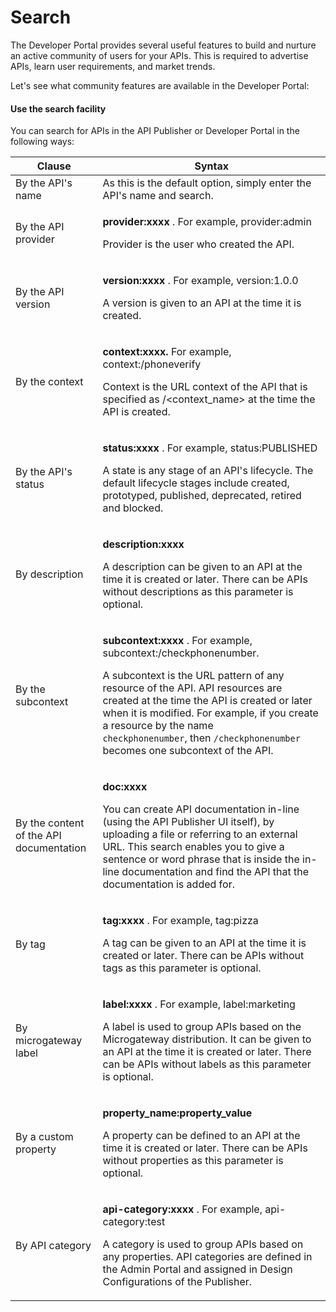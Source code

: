 # Search

The Developer Portal provides several useful features to build and nurture an active community of users for your APIs. This is required to advertise APIs, learn user requirements, and market trends.

Let's see what community features are available in the Developer Portal:

#### Use the search facility

You can search for APIs in the API Publisher or Developer Portal in the following ways:

<table>
<thead>
<tr class="header">
<th>Clause</th>
<th>Syntax</th>
</tr>
</thead>
<tbody>
<tr class="odd">
<td>By the API's name</td>
<td>As this is the default option, simply enter the API's name and search.</td>
</tr>
<tr class="even">
<td>By the API provider</td>
<td><p><strong>provider:xxxx</strong> . For example, provider:admin</p>
<p>Provider is the user who created the API.</p></td>
</tr>
<tr class="odd">
<td>By the API version</td>
<td><p><strong>version:xxxx</strong> . For example, version:1.0.0</p>
<p>A version is given to an API at the time it is created.</p></td>
</tr>
<tr class="even">
<td>By the context</td>
<td><p><strong>context:xxxx.</strong> For example, context:/phoneverify</p>
<p>Context is the URL context of the API that is specified as /&lt;context_name&gt; at the time the API is created.</p></td>
</tr>
<tr class="odd">
<td>By the API's status</td>
<td><p><strong>status:xxxx</strong> . For example, status:PUBLISHED</p>
<p>A state is any stage of an API's lifecycle. The default lifecycle stages include created, prototyped, published, deprecated, retired and blocked.</p></td>
</tr>
<tr class="even">
<td>By description</td>
<td><p><strong>description:xxxx</strong></p>
<p>A description can be given to an API at the time it is created or later. There can be APIs without descriptions as this parameter is optional. <strong><br />
</strong></p></td>
</tr>
<tr class="odd">
<td>By the subcontext</td>
<td><p><strong>subcontext:xxxx</strong> . For example, subcontext:/checkphonenumber.</p>
<p>A subcontext is the URL pattern of any resource of the API. API resources are created at the time the API is created or later when it is modified. For example, if you create a resource by the name <code>      checkphonenumber</code>, then <code>/checkphonenumber</code> becomes one subcontext of the API. <strong><br />
</strong></p></td>
</tr>
<tr class="even">
<td>By the content of the API documentation</td>
<td><p><strong>doc:xxxx</strong></p>
<p>You can create API documentation in-line (using the API Publisher UI itself), by uploading a file or referring to an external URL. This search enables you to give a sentence or word phrase that is inside the in-line documentation and find the API that the documentation is added for. <strong><br />
</strong></p></td>
</tr>
<tr class="odd">
<td>By tag</td>
<td><p><strong>tag:xxxx</strong> . For example, tag:pizza</p>
<p>A tag can be given to an API at the time it is created or later. There can be APIs without tags as this parameter is optional.</p></td>
</tr>
<tr class="even">
<td>By microgateway label</td>
<td><p><strong>label:xxxx</strong> . For example, label:marketing</p>
<p>A label is used to group APIs based on the Microgateway distribution. It can be given to an API at the time it is created or later. There can be APIs without labels as this parameter is optional.</p></td>
</tr>
<tr class="odd">
<td>By a custom property</td>
<td><p><strong>property_name:property_value</strong></p>
<p>A property can be defined to an API at the time it is created or later. There can be APIs without properties as this parameter is optional. <strong><br />
</strong></p></td>
</tr>
<tr class="even">
<td>By API category</td>
<td><p><strong>api-category:xxxx</strong> . For example, api-category:test</p>
<p>A category is used to group APIs based on any properties. API categories are defined in the Admin Portal and assigned in Design Configurations of the Publisher.</p></td>
</tr>
</tbody>
</table>


